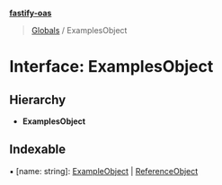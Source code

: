 **[fastify-oas](../README.md)**

> [Globals](../README.md) / ExamplesObject

# Interface: ExamplesObject

## Hierarchy

- **ExamplesObject**

## Indexable

▪ [name: string]: [ExampleObject](exampleobject.md) \| [ReferenceObject](referenceobject.md)
